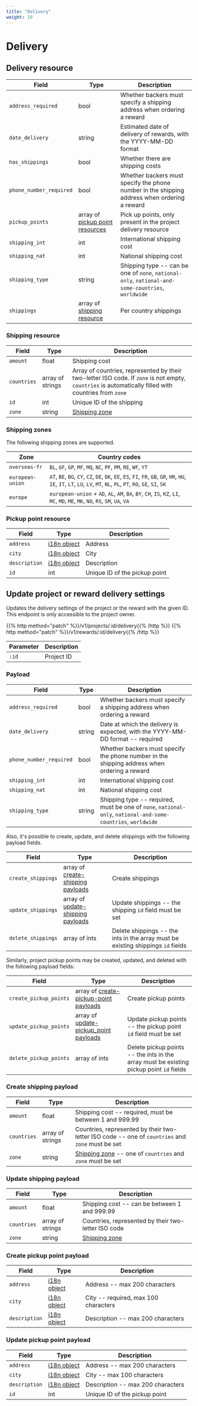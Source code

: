 ```yaml
---
title: "Delivery"
weight: 10
---
```


# Delivery

## Delivery resource

| Field                   | Type                                                      | Description                                                                                        |
| ----------------------- | --------------------------------------------------------- | -------------------------------------------------------------------------------------------------- |
| `address_required`      | bool                                                      | Whether backers must specify a shipping address when ordering a reward                             |
| `date_delivery`         | string                                                    | Estimated date of delivery of rewards, with the YYYY-MM-DD format                                  |
| `has_shippings`         | bool                                                      | Whether there are shipping costs                                                                   |
| `phone_number_required` | bool                                                      | Whether backers must specify the phone number in the shipping address when ordering a reward       |
| `pickup_points`         | array of [pickup point resources](#pickup-point-resource) | Pick up points, only present in the project delivery resource                                      |
| `shipping_int`          | int                                                       | International shipping cost                                                                        |
| `shipping_nat`          | int                                                       | National shipping cost                                                                             |
| `shipping_type`         | string                                                    | Shipping type -- can be one of `none`, `national-only`, `national-and-some-countries`, `worldwide` |
| `shippings`             | array of [shipping resource](#shipping-resource)          | Per country shippings                                                                              |

### Shipping resource

| Field       | Type             | Description                                                                                                                                          |
| ----------- | ---------------- | ---------------------------------------------------------------------------------------------------------------------------------------------------- |
| `amount`    | float            | Shipping cost                                                                                                                                        |
| `countries` | array of strings | Array of countries, represented by their two-letter ISO code. If `zone` is not empty, `countries` is automatically filled with countries from `zone` |
| `id`        | int              | Unique ID of the shipping                                                                                                                            |
| `zone`      | string           | [Shipping zone](#shipping-zones)                                                                                                                     |

### Shipping zones

The following shipping zones are supported.

| Zone             | Country codes                                                                                                                                                          |
| ---------------- | ---------------------------------------------------------------------------------------------------------------------------------------------------------------------- |
| `overseas-fr`    | `BL`, `GF`, `GP`, `MF`, `MQ`, `NC`, `PF`, `PM`, `RE`, `WF`, `YT`                                                                                                       |
| `european-union` | `AT`, `BE`, `BG`, `CY`, `CZ`, `DE`, `DK`, `EE`, `ES`, `FI`, `FR`, `GB`, `GR`, `HR`, `HU`, `IE`, `IT`, `LT`, `LU`, `LV`, `MT`, `NL`, `PL`, `PT`, `RO`, `SE`, `SI`, `SK` |
| `europe`         | `european-union` + `AD`, `AL`, `AM`, `BA`, `BY`, `CH`, `IS`, `KZ`, `LI`, `MC`, `MD`, `ME`, `MK`, `NO`, `RS`, `SM`, `UA`, `VA`                                          |

### Pickup point resource

| Field         | Type                 | Description                   |
| ------------- | -------------------- | ----------------------------- |
| `address`     | [i18n object](#i18n) | Address                       |
| `city`        | [i18n object](#i18n) | City                          |
| `description` | [i18n object](#i18n) | Description                   |
| `id`          | int                  | Unique ID of the pickup point |

## Update project or reward delivery settings

Updates the delivery settings of the project or the reward with the given ID. This endpoint is only accessible to the project owner.

{{% http method="patch" %}}/v1/projects/:id/delivery{{% /http %}}
{{% http method="patch" %}}/v1/rewards/:id/delivery{{% /http %}}

| Parameter | Description |
| --------- | ----------- |
| `:id`     | Project ID  |

### Payload

| Field                   | Type   | Description                                                                                                   |
| ----------------------- | ------ | ------------------------------------------------------------------------------------------------------------- |
| `address_required`      | bool   | Whether backers must specify a shipping address when ordering a reward                                        |
| `date_delivery`         | string | Date at which the delivery is expected, with the YYYY-MM-DD format -- required                                |
| `phone_number_required` | bool   | Whether backers must specify the phone number in the shipping address when ordering a reward                  |
| `shipping_int`          | int    | International shipping cost                                                                                   |
| `shipping_nat`          | int    | National shipping cost                                                                                        |
| `shipping_type`         | string | Shipping type -- required, must be one of `none`, `national-only`, `national-and-some-countries`, `worldwide` |

Also, it's possible to create, update, and delete shippings with the following payload fields.

| Field              | Type                                                          | Description                                                                      |
| ------------------ | ------------------------------------------------------------- | -------------------------------------------------------------------------------- |
| `create_shippings` | array of [create-shipping payloads](#create-shipping-payload) | Create shippings                                                                 |
| `update_shippings` | array of [update-shipping payloads](#update-shipping-payload) | Update shippings -- the shipping `id` field must be set                          |
| `delete_shippings` | array of ints                                                 | Delete shippings -- the ints in the array must be existing shippings `id` fields |

Similarly, project pickup points may be created, updated, and deleted with the following payload fields:

| Field                  | Type                                                                  | Description                                                                             |
| ---------------------- | --------------------------------------------------------------------- | --------------------------------------------------------------------------------------- |
| `create_pickup_points` | array of [create-pickup-point payloads](#create-pickup-point-payload) | Create pickup points                                                                    |
| `update_pickup_points` | array of [update-pickup_point payloads](#update-pickup-point-payload) | Update pickup points -- the pickup point `id` field must be set                         |
| `delete_pickup_points` | array of ints                                                         | Delete pickup points -- the ints in the array must be existing pickup point `id` fields |

### Create shipping payload

| Field       | Type             | Description                                                                                      |
| ----------- | ---------------- | ------------------------------------------------------------------------------------------------ |
| `amount`    | float            | Shipping cost -- required, must be between 1 and 999.99                                          |
| `countries` | array of strings | Countries, represented by their two-letter ISO code -- one of `countries` and `zone` must be set |
| `zone`      | string           | [Shipping zone](#shipping-zone) -- one of `countries` and `zone` must be set                     |

### Update shipping payload

| Field       | Type             | Description                                         |
| ----------- | ---------------- | --------------------------------------------------- |
| `amount`    | float            | Shipping cost -- can be between 1 and 999.99        |
| `countries` | array of strings | Countries, represented by their two-letter ISO code |
| `zone`      | string           | [Shipping zone](#shipping-zone)                     |

### Create pickup point payload

| Field         | Type                 | Description                          |
| ------------- | -------------------- | ------------------------------------ |
| `address`     | [i18n object](#i18n) | Address -- max 200 characters        |
| `city`        | [i18n object](#i18n) | City -- required, max 100 characters |
| `description` | [i18n object](#i18n) | Description -- max 200 characters    |

### Update pickup point payload

| Field         | Type                 | Description                       |
| ------------- | -------------------- | --------------------------------- |
| `address`     | [i18n object](#i18n) | Address -- max 200 characters     |
| `city`        | [i18n object](#i18n) | City -- max 100 characters        |
| `description` | [i18n object](#i18n) | Description -- max 200 characters |
| `id`          | int                  | Unique ID of the pickup point     |
